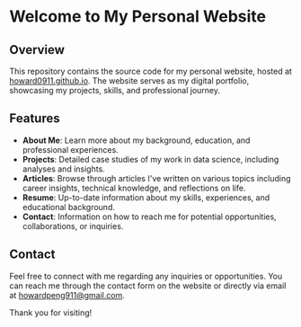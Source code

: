 # Welcome to My Personal Website

## Overview
This repository contains the source code for my personal website, hosted at [howard0911.github.io](https://howard0911.github.io). The website serves as my digital portfolio, showcasing my projects, skills, and professional journey.

## Features
- **About Me**: Learn more about my background, education, and professional experiences.
- **Projects**: Detailed case studies of my work in data science, including analyses and insights.
- **Articles**: Browse through articles I've written on various topics including career insights, technical knowledge, and reflections on life.
- **Resume**: Up-to-date information about my skills, experiences, and educational background.
- **Contact**: Information on how to reach me for potential opportunities, collaborations, or inquiries.

## Contact
Feel free to connect with me regarding any inquiries or opportunities. You can reach me through the contact form on the website or directly via email at [howardpeng911@gmail.com](mailto:howardpeng911@gmail.com).

Thank you for visiting!
